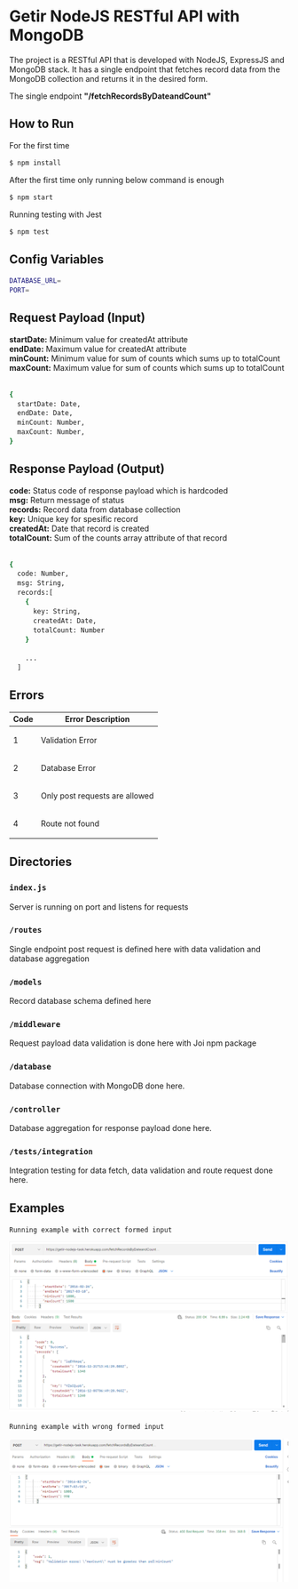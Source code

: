 # Getir NodeJS RESTful API with MongoDB

The project is a RESTful API that is developed with NodeJS, ExpressJS and MongoDB stack. It has a single endpoint that fetches record data from the MongoDB collection and returns it in the desired form.

The single endpoint **"/fetchRecordsByDateandCount"**

## How to Run

For the first time

``` bash
$ npm install
```

After the first time only running below command is enough
```bash
$ npm start
```

Running testing with Jest
```bash
$ npm test
```

## Config Variables

```bash
DATABASE_URL=
PORT=
```

## Request Payload (Input)

**startDate:** Minimum value for createdAt attribute <br />
**endDate:** Maximum value for createdAt attribute <br />
**minCount:** Minimum value for sum of counts which sums up to totalCount <br />
**maxCount:** Maximum value for sum of counts which sums up to totalCount <br />

```bash

{
  startDate: Date,
  endDate: Date,
  minCount: Number,
  maxCount: Number,
}

```
## Response Payload (Output)

**code:** Status code of response payload which is hardcoded  <br />
**msg:** Return message of status  <br />
**records:** Record data from database collection  <br />
**key:** Unique key for spesific record  <br />
**createdAt:** Date that record is created  <br />
**totalCount:** Sum of the counts array attribute of that record  <br />

```bash

{
  code: Number,
  msg: String,
  records:[
    {
      key: String,
      createdAt: Date,
      totalCount: Number
    }
    
    ...
  ]
  ```
   
  ## Errors
  
  | Code    | Error Description                        |
|----------|---------------------------------------|
| 1 | <p> Validation Error </p> |
| 2 | <p> Database Error </p> |
| 3 | <p> Only post requests are allowed </p> |
| 4 | <p> Route not found </p> |
  

## Directories

### `index.js`
Server is running on port and listens for requests

### `/routes`
Single endpoint post request is defined here with data validation and database aggregation

### `/models`
Record database schema defined here

### `/middleware`
Request payload data validation is done here with Joi npm package

### `/database`
Database connection with MongoDB done here.

### `/controller`
Database aggregation for response payload done here.

### `/tests/integration`
Integration testing for data fetch, data validation and route request done here.

## Examples

`Running example with correct formed input`

![image](./postmanImages/Correct1.png)


`Running example with wrong formed input`

![image](./postmanImages/Wrong1.png)


